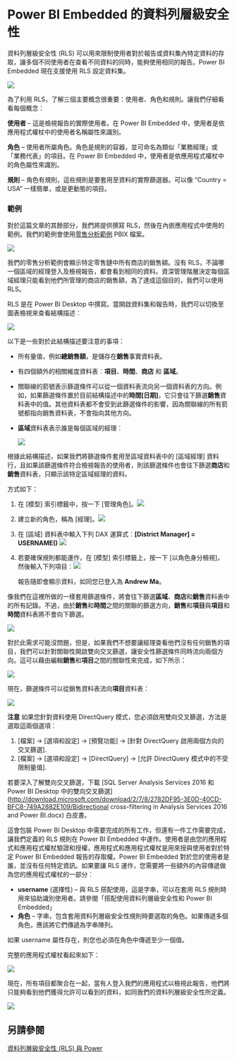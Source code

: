 <properties
   pageTitle="資料列層級安全性與 Power BI Embedded"
   description="資料列層級安全性與 Power BI Embedded 的詳細資料"
   services="power-bi-embedded"
   documentationCenter=""
   authors="mgblythe"
   manager="NA"
   editor=""
   tags=""/>
<tags
   ms.service="power-bi-embedded"
   ms.devlang="NA"
   ms.topic="article"
   ms.tgt_pltfrm="NA"
   ms.workload="powerbi"
   ms.date="07/05/2016"
   ms.author="mblythe"/>

# Power BI Embedded 的資料列層級安全性

資料列層級安全性 (RLS) 可以用來限制使用者對於報告或資料集內特定資料的存取，讓多個不同使用者在查看不同資料的同時，能夠使用相同的報告。Power BI Embedded 現在支援使用 RLS 設定資料集。

![](media\power-bi-embedded-rls\pbi-embedded-rls-flow-1.png)

為了利用 RLS，了解三個主要概念很重要：使用者、角色和規則。讓我們仔細看看每個概念：

**使用者** – 這是檢視報告的實際使用者。在 Power BI Embedded 中，使用者是依應用程式權杖中的使用者名稱屬性來識別。

**角色** – 使用者所屬角色。角色是規則的容器，並可命名為類似「業務經理」或「業務代表」的項目。在 Power BI Embedded 中，使用者是依應用程式權杖中的角色屬性來識別。

**規則** – 角色有規則，這些規則是要套用至資料的實際篩選器。可以像 “Country = USA” 一樣簡單，或是更動態的項目。

### 範例

對於這篇文章的其餘部分，我們將提供撰寫 RLS，然後在內嵌應用程式中使用的範例。我們的範例會使用[零售分析範例](http://go.microsoft.com/fwlink/?LinkID=780547) PBIX 檔案。

![](media\power-bi-embedded-rls\pbi-embedded-rls-scenario-2.png)

我們的零售分析範例會顯示特定零售鏈中所有商店的銷售額。沒有 RLS，不論哪一個區域的經理登入及檢視報告，都會看到相同的資料。資深管理階層決定每個區域經理只能看到他們所管理的商店的銷售額，為了達成這個目的，我們可以使用 RLS。

RLS 是在 Power BI Desktop 中撰寫。當開啟資料集和報告時，我們可以切換至圖表檢視來查看結構描述︰

![](media\power-bi-embedded-rls\pbi-embedded-rls-diagram-view-3.png)

以下是一些對於此結構描述要注意的事項：

-	所有量值，例如**總銷售額**，是儲存在**銷售**事實資料表。
-	有四個額外的相關維度資料表︰**項目**、**時間**、**商店** 和 **區域**。
-	關聯線的箭號表示篩選條件可以從一個資料表流向另一個資料表的方向。例如，如果篩選條件置於目前結構描述中的**時間[日期]**，它只會往下篩選**銷售**資料表中的值。其他資料表都不會受到此篩選條件的影響，因為關聯線的所有箭號都指向銷售資料表，不會指向其他方向。
-	**區域**資料表表示誰是每個區域的經理︰

    ![](media\power-bi-embedded-rls\pbi-embedded-rls-district-table-4.png)

根據此結構描述，如果我們將篩選條件套用至區域資料表中的 [區域經理] 資料行，且如果該篩選條件符合檢視報告的使用者，則該篩選條件也會往下篩選**商店**和**銷售**資料表，只顯示該特定區域經理的資料。

方式如下：

1.	在 [模型] 索引標籤中，按一下 [管理角色]。![](media\power-bi-embedded-rls\pbi-embedded-rls-modeling-tab-5.png)

2.	建立新的角色，稱為 [經理]。![](media\power-bi-embedded-rls\pbi-embedded-rls-manager-role-6.png)

3.	在 [區域] 資料表中輸入下列 DAX 運算式︰**[District Manager] = USERNAME()** ![](media\power-bi-embedded-rls\pbi-embedded-rls-manager-role-7.png)

4.	若要確保規則都能運作，在 [模型] 索引標籤上，按一下 [以角色身分檢視]，然後輸入下列項目︰![](media\power-bi-embedded-rls\pbi-embedded-rls-view-as-roles-8.png)

    報告隨即會顯示資料，如同您已登入為 **Andrew Ma**。

像我們在這裡所做的一樣套用篩選條件，將會往下篩選**區域**、**商店**和**銷售**資料表中的所有記錄。不過，由於**銷售**和**時間**之間的關聯的篩選方向，**銷售**和**項目**與**項目**和**時間**資料表將不會向下篩選。

![](media\power-bi-embedded-rls\pbi-embedded-rls-diagram-view-9.png)

對於此需求可能沒問題，但是，如果我們不想要讓經理查看他們沒有任何銷售的項目，我們可以針對關聯性開啟雙向交叉篩選，讓安全性篩選條件同時流向兩個方向。這可以藉由編輯**銷售**和**項目**之間的關聯性來完成，如下所示：

![](media\power-bi-embedded-rls\pbi-embedded-rls-edit-relationship-10.png)

現在，篩選條件可以從銷售資料表流向**項目**資料表：

![](media\power-bi-embedded-rls\pbi-embedded-rls-diagram-view-11.png)

**注意** 如果您針對資料使用 DirectQuery 模式，您必須啟用雙向交叉篩選，方法是選取這兩個選項︰

1.	[檔案] -> [選項和設定] -> [預覽功能] -> [針對 DirectQuery 啟用兩個方向的交叉篩選].
2.	[檔案] -> [選項和設定] -> [DirectQuery] -> [允許 DirectQuery 模式中的不受限制量值].


若要深入了解雙向交叉篩選，下載 [SQL Server Analysis Services 2016 和 Power BI Desktop 中的雙向交叉篩選] (http://download.microsoft.com/download/2/7/8/2782DF95-3E0D-40CD-BFC8-749A2882E109/Bidirectional cross-filtering in Analysis Services 2016 and Power BI.docx) 白皮書。

這會包裝 Power BI Desktop 中需要完成的所有工作，但還有一件工作需要完成，讓我們定義的 RLS 規則在 Power BI Embedded 中運作。使用者是由您的應用程式和應用程式權杖驗證和授權，應用程式和應用程式權杖是用來授與使用者對於特定 Power BI Embedded 報告的存取權。Power BI Embedded 對於您的使用者是誰，並沒有任何特定資訊。如果要讓 RLS 運作，您需要將一些額外的內容傳遞做為您的應用程式權杖的一部分︰
-	**username** (選擇性) – 與 RLS 搭配使用，這是字串，可以在套用 RLS 規則時用來協助識別使用者。請參閱「搭配使用資料列層級安全性和 Power BI Embedded」
-	**角色** – 字串，包含套用資料列層級安全性規則時要選取的角色。如果傳遞多個角色，應該將它們傳遞為字串陣列。

如果 username 屬性存在，則您也必須在角色中傳遞至少一個值。

完整的應用程式權杖看起來如下：

![](media\power-bi-embedded-rls\pbi-embedded-rls-app-token-string-12.png)

現在，所有項目都聚合在一起，當有人登入我們的應用程式以檢視此報告，他們將只能夠看到他們獲得允許可以看到的資料，如同我們的資料列層級安全性所定義。

![](media\power-bi-embedded-rls\pbi-embedded-rls-dashboard-13.png)

## 另請參閱
[資料列層級安全性 (RLS) 與 Power](https://powerbi.microsoft.com/zh-TW/documentation/powerbi-admin-rls/)

<!---HONumber=AcomDC_0907_2016-->
